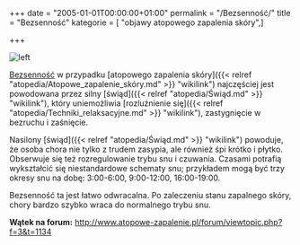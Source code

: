 +++
date = "2005-01-01T00:00:00+01:00"
permalink = "/Bezsenność/"
title = "Bezsenność"
kategorie = [ "objawy atopowego zapalenia skóry",]

+++

![](/images/Sen.png "left")

[Bezsenność](/atopedia/Bezsenność "wikilink") w przypadku [atopowego zapalenia skóry]({{< relref "atopedia/Atopowe_zapalenie_skóry.md" >}} "wikilink") najczęściej jest powodowana przez silny [świąd]({{< relref "atopedia/Świąd.md" >}} "wikilink"), który uniemożliwia [rozluźnienie się]({{< relref "atopedia/Techniki_relaksacyjne.md" >}} "wikilink"), zastygnięcie w bezruchu i zaśnięcie.

Nasilony [świąd]({{< relref "atopedia/Świąd.md" >}} "wikilink") powoduje, że osoba chora nie tylko z trudem zasypia, ale również śpi krótko i płytko. Obserwuje się też rozregulowanie trybu snu i czuwania. Czasami potrafią wykształcić się niestandardowe schematy snu; przykładem mogą być trzy okresy snu na dobę: 3:00-6:00, 9:00-12:00, 16:00-19:00.

Bezsenność ta jest łatwo odwracalna. Po zaleczeniu stanu zapalnego skóry, chory bardzo szybko wraca do normalnego trybu snu.

**Wątek na forum:** <http://www.atopowe-zapalenie.pl/forum/viewtopic.php?f=3&t=1134>
